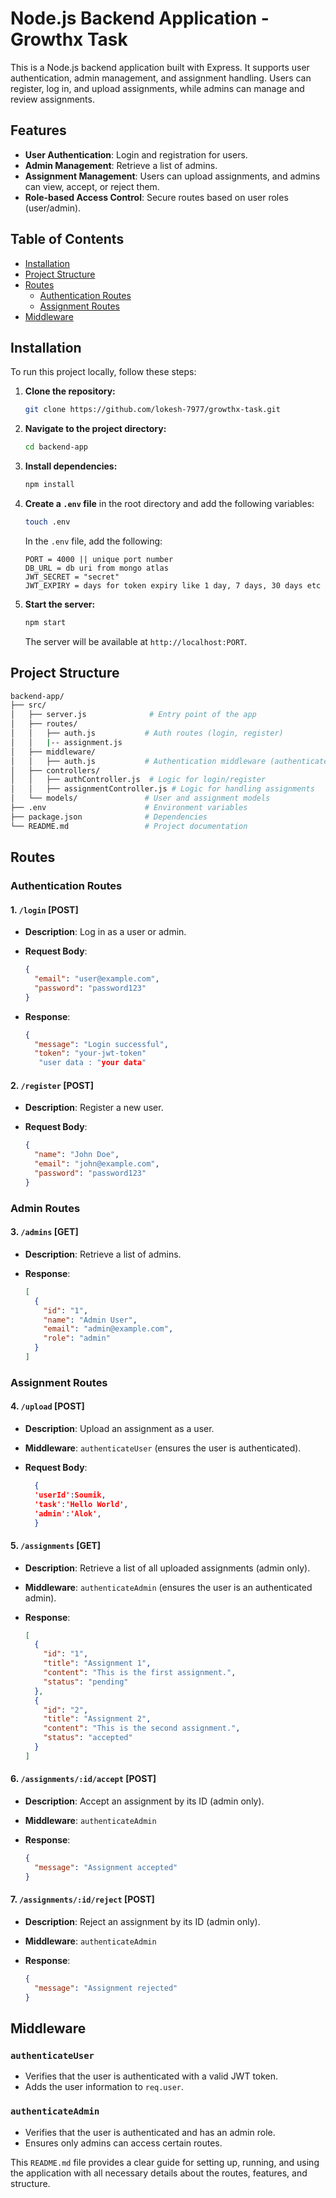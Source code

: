 
# Node.js Backend Application - Growthx Task

This is a Node.js backend application built with Express. It supports user authentication, admin management, and assignment handling. Users can register, log in, and upload assignments, while admins can manage and review assignments.

## Features

- **User Authentication**: Login and registration for users.
- **Admin Management**: Retrieve a list of admins.
- **Assignment Management**: Users can upload assignments, and admins can view, accept, or reject them.
- **Role-based Access Control**: Secure routes based on user roles (user/admin).

## Table of Contents

- [Installation](#installation)
- [Project Structure](#project-structure)
- [Routes](#routes)
  - [Authentication Routes](#authentication-routes)
  - [Assignment Routes](#assignment-routes)
- [Middleware](#middleware)

## Installation

To run this project locally, follow these steps:

1. **Clone the repository:**

   ```bash
   git clone https://github.com/lokesh-7977/growthx-task.git
   ```

2. **Navigate to the project directory:**

   ```bash
   cd backend-app
   ```

3. **Install dependencies:**

   ```bash
   npm install
   ```

4. **Create a `.env` file** in the root directory and add the following variables:

   ```bash
   touch .env
   ```

   In the `.env` file, add the following:
   

   ```env
   PORT = 4000 || unique port number 
   DB_URL = db uri from mongo atlas
   JWT_SECRET = "secret"
   JWT_EXPIRY = days for token expiry like 1 day, 7 days, 30 days etc
   ```

5. **Start the server:**

   ```bash
   npm start
   ```

   The server will be available at `http://localhost:PORT`.

## Project Structure

```bash
backend-app/
├── src/
│   ├── server.js              # Entry point of the app
│   ├── routes/
│   │   ├── auth.js           # Auth routes (login, register)
│   │   |-- assignment.js
│   ├── middleware/
│   │   ├── auth.js           # Authentication middleware (authenticateUser, authenticateAdmin)
│   ├── controllers/
│   │   ├── authController.js  # Logic for login/register
│   │   ├── assignmentController.js # Logic for handling assignments
│   └── models/               # User and assignment models
├── .env                      # Environment variables
├── package.json              # Dependencies
└── README.md                 # Project documentation
```

## Routes

### Authentication Routes

#### 1. `/login` [POST]

- **Description**: Log in as a user or admin.
- **Request Body**:

  ```json
  {
    "email": "user@example.com",
    "password": "password123"
  }
  ```

- **Response**:

  ```json
  {
    "message": "Login successful",
    "token": "your-jwt-token"
     "user data : "your data"
  ```

#### 2. `/register` [POST]

- **Description**: Register a new user.
- **Request Body**:

  ```json
  {
    "name": "John Doe",
    "email": "john@example.com",
    "password": "password123"
  }
  ```

### Admin Routes

#### 3. `/admins` [GET]

- **Description**: Retrieve a list of admins.
- **Response**:

  ```json
  [
    {
      "id": "1",
      "name": "Admin User",
      "email": "admin@example.com",
      "role": "admin"
    }
  ]
  ```

### Assignment Routes

#### 4. `/upload` [POST]

- **Description**: Upload an assignment as a user.
- **Middleware**: `authenticateUser` (ensures the user is authenticated).
- **Request Body**:

  ```json
    {
    'userId':Soumik,
    'task':'Hello World',
    'admin':'Alok',
    }
  ```

#### 5. `/assignments` [GET]

- **Description**: Retrieve a list of all uploaded assignments (admin only).
- **Middleware**: `authenticateAdmin` (ensures the user is an authenticated admin).
- **Response**:

  ```json
  [
    {
      "id": "1",
      "title": "Assignment 1",
      "content": "This is the first assignment.",
      "status": "pending"
    },
    {
      "id": "2",
      "title": "Assignment 2",
      "content": "This is the second assignment.",
      "status": "accepted"
    }
  ]
  ```

#### 6. `/assignments/:id/accept` [POST]

- **Description**: Accept an assignment by its ID (admin only).
- **Middleware**: `authenticateAdmin`
- **Response**:

  ```json
  {
    "message": "Assignment accepted"
  }
  ```

#### 7. `/assignments/:id/reject` [POST]

- **Description**: Reject an assignment by its ID (admin only).
- **Middleware**: `authenticateAdmin`
- **Response**:

  ```json
  {
    "message": "Assignment rejected"
  }
  ```

## Middleware

### `authenticateUser`

- Verifies that the user is authenticated with a valid JWT token.
- Adds the user information to `req.user`.

### `authenticateAdmin`

- Verifies that the user is authenticated and has an admin role.
- Ensures only admins can access certain routes.



This `README.md` file provides a clear guide for setting up, running, and using the application with all necessary details about the routes, features, and structure.
